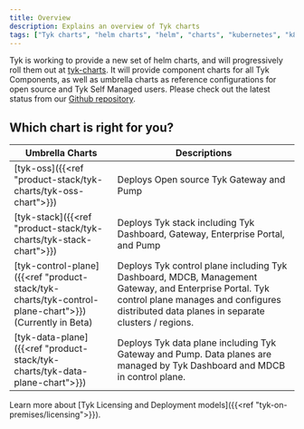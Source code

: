 ```yaml
---
title: Overview
description: Explains an overview of Tyk charts
tags: ["Tyk charts", "helm charts", "helm", "charts", "kubernetes", "k8s"]
---
```


Tyk is working to provide a new set of helm charts, and will progressively roll them out at [tyk-charts](https://github.com/TykTechnologies/tyk-charts). It will provide component charts for all Tyk Components, as well as umbrella charts as reference configurations for open source and Tyk Self Managed users. Please check out the latest status from our [Github repository](https://github.com/TykTechnologies/tyk-charts).


## Which chart is right for you?

| Umbrella Charts | Descriptions |
|-----------------|-------------|
| [tyk-oss]({{<ref "product-stack/tyk-charts/tyk-oss-chart">}})                      | Deploys Open source Tyk Gateway and Pump |
| [tyk-stack]({{<ref "product-stack/tyk-charts/tyk-stack-chart">}})                  | Deploys Tyk stack including Tyk Dashboard, Gateway, Enterprise Portal, and Pump |
| [tyk-control-plane]({{<ref "product-stack/tyk-charts/tyk-control-plane-chart">}}) <br> (Currently in Beta) | Deploys Tyk control plane including Tyk Dashboard, MDCB, Management Gateway, and Enterprise Portal. Tyk control plane manages and configures distributed data planes in separate clusters / regions. |
| [tyk-data-plane]({{<ref "product-stack/tyk-charts/tyk-data-plane-chart">}})        | Deploys Tyk data plane including Tyk Gateway and Pump. Data planes are managed by Tyk Dashboard and MDCB in control plane. |

Learn more about [Tyk Licensing and Deployment models]({{<ref "tyk-on-premises/licensing">}}).